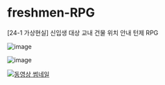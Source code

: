 # freshmen-RPG
[24-1 가상현실] 신입생 대상 교내 건물 위치 안내 턴제 RPG

![image](https://github.com/user-attachments/assets/f3d31179-7a6d-4960-8958-f77dba9c5337)

![image](https://github.com/user-attachments/assets/03adc887-e6a6-4e12-9661-9dbd49b46275)


[![동영상 썸네일](https://img.youtube.com/vi/hetYHnNr9fo/0.jpg)](https://www.youtube.com/watch?v=hetYHnNr9fo)
